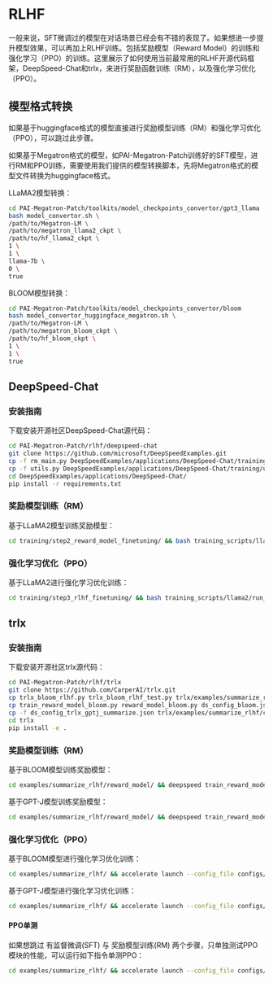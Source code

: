 # RLHF
一般来说，SFT微调过的模型在对话场景已经会有不错的表现了。如果想进一步提升模型效果，可以再加上RLHF训练。包括奖励模型（Reward Model）的训练和强化学习（PPO）的训练。这里展示了如何使用当前最常用的RLHF开源代码框架，DeepSpeed-Chat和trlx，来进行奖励函数训练（RM），以及强化学习优化（PPO）。

## 模型格式转换

如果基于huggingface格式的模型直接进行奖励模型训练（RM）和强化学习优化（PPO），可以跳过此步骤。

如果基于Megatron格式的模型，如PAI-Megatron-Patch训练好的SFT模型，进行RM和PPO训练，需要使用我们提供的模型转换脚本，先将Megatron格式的模型文件转换为huggingface格式。

LLaMA2模型转换：
```bash
cd PAI-Megatron-Patch/toolkits/model_checkpoints_convertor/gpt3_llama
bash model_convertor.sh \
/path/to/Megatron-LM \
/path/to/megatron_llama2_ckpt \
/path/to/hf_llama2_ckpt \
1 \
1 \
llama-7b \
0 \
true
```
BLOOM模型转换：
```bash
cd PAI-Megatron-Patch/toolkits/model_checkpoints_convertor/bloom
bash model_convertor_huggingface_megatron.sh \
/path/to/Megatron-LM \
/path/to/megatron_bloom_ckpt \
/path/to/hf_bloom_ckpt \
1 \
1 \
true
```

## DeepSpeed-Chat

### 安装指南

下载安装开源社区DeepSpeed-Chat源代码：
```bash
cd PAI-Megatron-Patch/rlhf/deepspeed-chat
git clone https://github.com/microsoft/DeepSpeedExamples.git
cp -f rm_main.py DeepSpeedExamples/applications/DeepSpeed-Chat/training/step2_reward_model_finetuning/main.py
cp -f utils.py DeepSpeedExamples/applications/DeepSpeed-Chat/training/utils/utils.py
cd DeepSpeedExamples/applications/DeepSpeed-Chat/
pip install -r requirements.txt
```

### 奖励模型训练（RM）
基于LLaMA2模型训练奖励模型：
```bash
cd training/step2_reward_model_finetuning/ && bash training_scripts/llama2/run_llama2_7b.sh
```

### 强化学习优化（PPO）
基于LLaMA2进行强化学习优化训练：
```bash
cd training/step3_rlhf_finetuning/ && bash training_scripts/llama2/run_llama2_7b_lora.sh
```

## trlx

### 安装指南

下载安装开源社区trlx源代码：
```bash
cd PAI-Megatron-Patch/rlhf/trlx
git clone https://github.com/CarperAI/trlx.git
cp trlx_bloom_rlhf.py trlx_bloom_rlhf_test.py trlx/examples/summarize_rlhf/
cp train_reward_model_bloom.py reward_model_bloom.py ds_config_bloom.json trlx/examples/summarize_rlhf/reward_model/
cp -f ds_config_trlx_gptj_summarize.json trlx/examples/summarize_rlhf/configs/
cd trlx
pip install -e .
```

### 奖励模型训练（RM）
基于BLOOM模型训练奖励模型：
```bash
cd examples/summarize_rlhf/reward_model/ && deepspeed train_reward_model_bloom.py
```
基于GPT-J模型训练奖励模型：
```bash
cd examples/summarize_rlhf/reward_model/ && deepspeed train_reward_model_gptj.py
```

### 强化学习优化（PPO）
基于BLOOM模型进行强化学习优化训练：
```bash
cd examples/summarize_rlhf/ && accelerate launch --config_file configs/default_accelerate_config.yaml trlx_bloom_rlhf.py
```
基于GPT-J模型进行强化学习优化训练：
```bash
cd examples/summarize_rlhf/ && accelerate launch --config_file configs/default_accelerate_config.yaml trlx_gptj_text_summarization.py
```

#### PPO单测
如果想跳过 有监督微调(SFT) 与 奖励模型训练(RM) 两个步骤，只单独测试PPO模块的性能，可以运行如下指令单测PPO：
```bash
cd examples/summarize_rlhf/ && accelerate launch --config_file configs/default_accelerate_config.yaml trlx_bloom_rlhf_test.py
```

